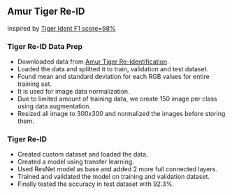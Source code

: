 ## Amur Tiger Re-ID

Inspired by [Tiger Ident F1 score=98%](https://www.kaggle.com/code/gpiosenka/tiger-ident-f1-score-98)

### Tiger Re-ID Data Prep
- Downloaded data from [Amur Tiger Re-Identification](https://www.kaggle.com/datasets/quadeer15sh/amur-tiger-reidentification).
- Loaded the data and splitted it to train, validation and test dataset.
- Found mean and standard deviation for each RGB values for entire training set.
- It is used for image data normalization.
- Due to limited amount of training data, we create 150 image per class  using data augmentation.
- Resized all image to  300x300 and normalized the  images before storing them.

### Tiger Re-ID
- Created custom dataset and loaded the data.
- Created a model using transfer learning.
- Used ResNet model as base and  added 2 more full connected layers. 
- Trained and validated the model on training and validation dataset.
- Finally tested the accuracy in test dataset with 92.3%.


